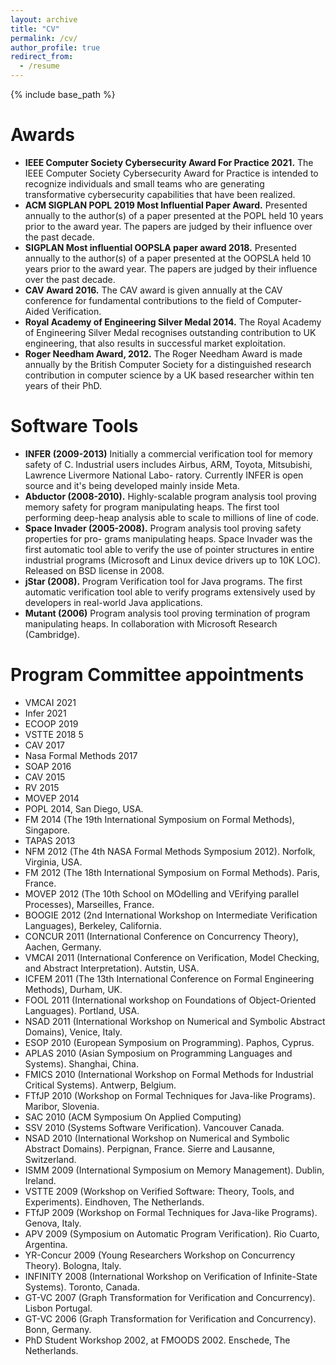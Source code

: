 ```yaml
---
layout: archive
title: "CV"
permalink: /cv/
author_profile: true
redirect_from:
  - /resume
---
```


{% include base_path %}

Awards
======
* **IEEE Computer Society Cybersecurity Award For Practice 2021.** The IEEE Computer Society Cybersecurity Award for Practice is intended to recognize individuals and small teams who are generating transformative cybersecurity capabilities that have been realized.  
* **ACM SIGPLAN POPL 2019 Most Influential Paper Award.** Presented annually to the author(s) of a paper presented at the POPL held 10 years prior to the award year. The papers are judged by their influence over the past decade.
* **SIGPLAN Most influential OOPSLA paper award 2018.** Presented annually to the author(s) of a paper presented at the OOPSLA held 10 years prior to the award year. The papers are judged by their influence over the past decade.
* **CAV Award 2016.** The CAV award is given annually at the CAV conference for fundamental contributions to the field of Computer-Aided Verification.
* **Royal Academy of Engineering Silver Medal 2014.** The Royal Academy of Engineering Silver Medal recognises outstanding contribution to UK engineering, that also results in successful market exploitation.
* **Roger Needham Award, 2012.** The Roger Needham Award is made annually by the British Computer Society for a distinguished research contribution in computer science by a UK based researcher within ten years of their PhD. 

Software Tools 
======
* **INFER (2009-2013)** Initially a commercial verification tool for memory safety of C. Industrial users includes Airbus, ARM, Toyota, Mitsubishi, Lawrence Livermore National Labo- ratory. Currently INFER is open source and it's being developed mainly inside Meta.
* **Abductor (2008-2010).** Highly-scalable program analysis tool proving memory safety for program manipulating heaps. The first tool performing deep-heap analysis able to scale to millions of line of code. 
* **Space Invader (2005-2008).** Program analysis tool proving safety properties for pro- grams manipulating heaps. Space Invader was the first automatic tool able to verify the use of pointer structures in entire industrial programs (Microsoft and Linux device drivers up to 10K LOC). Released on BSD license in 2008.
* **jStar (2008).** Program Verification tool for Java programs. The first automatic verification tool able to verify programs extensively used by developers in real-world Java applications. 
* **Mutant (2006)** Program analysis tool proving termination of program manipulating heaps. In collaboration with Microsoft Research (Cambridge).



Program Committee appointments
======
* VMCAI 2021
* Infer 2021
* ECOOP 2019
* VSTTE 2018 5
* CAV 2017
* Nasa Formal Methods 2017
* SOAP 2016
* CAV 2015
* RV 2015
* MOVEP 2014
* POPL 2014, San Diego, USA.
* FM 2014 (The 19th International Symposium on Formal Methods), Singapore.
* TAPAS 2013
* NFM 2012 (The 4th NASA Formal Methods Symposium 2012). Norfolk, Virginia, USA.
* FM 2012 (The 18th International Symposium on Formal Methods). Paris, France.
* MOVEP 2012 (The 10th School on MOdelling and VErifying parallel Processes),
Marseilles, France.
* BOOGIE 2012 (2nd International Workshop on Intermediate Verification Languages), Berkeley, California.
* CONCUR 2011 (International Conference on Concurrency Theory), Aachen, Germany.
* VMCAI 2011 (International Conference on Verification, Model Checking, and Abstract Interpretation). Autstin, USA.
* ICFEM 2011 (The 13th International Conference on Formal Engineering Methods), Durham, UK.
* FOOL 2011 (International workshop on Foundations of Object-Oriented Languages). Portland, USA.
* NSAD 2011 (International Workshop on Numerical and Symbolic Abstract Domains), Venice, Italy.
* ESOP 2010 (European Symposium on Programming). Paphos, Cyprus.
* APLAS 2010 (Asian Symposium on Programming Languages and Systems). Shanghai, China.
* FMICS 2010 (International Workshop on Formal Methods for Industrial Critical Systems). Antwerp, Belgium.
* FTfJP 2010 (Workshop on Formal Techniques for Java-like Programs). Maribor, Slovenia.
* SAC 2010 (ACM Symposium On Applied Computing)
* SSV 2010 (Systems Software Verification). Vancouver Canada.
* NSAD 2010 (International Workshop on Numerical and Symbolic Abstract Domains). Perpignan, France. Sierre and Lausanne, Switzerland.
* ISMM 2009 (International Symposium on Memory Management). Dublin, Ireland.
* VSTTE 2009 (Workshop on Verified Software: Theory, Tools, and Experiments).
Eindhoven, The Netherlands.
* FTfJP 2009 (Workshop on Formal Techniques for Java-like Programs). Genova, Italy.
* APV 2009 (Symposium on Automatic Program Verification). Rio Cuarto, Argentina.
* YR-Concur 2009 (Young Researchers Workshop on Concurrency Theory). Bologna, Italy.
* INFINITY 2008 (International Workshop on Verification of Infinite-State Systems). Toronto, Canada.
* GT-VC 2007 (Graph Transformation for Verification and Concurrency). Lisbon Portugal.
* GT-VC 2006 (Graph Transformation for Verification and Concurrency). Bonn, Germany.
* PhD Student Workshop 2002, at FMOODS 2002. Enschede, The Netherlands.


  


  

  

  

